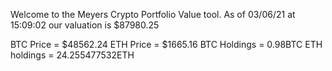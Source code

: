 Welcome to the Meyers Crypto Portfolio Value tool. 
As of 03/06/21 at 15:09:02 our valuation is $87980.25 

BTC Price = $48562.24
 ETH Price = $1665.16
BTC Holdings = 0.98BTC
 ETH holdings = 24.255477532ETH 
